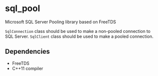 # sql\_pool
Microsoft SQL Server Pooling library based on FreeTDS

`SqlConnection` class should be used to make a non-pooled connection to SQL
Server. `SqlClient` class should be used to make a pooled connection.

## Dependencies
* FreeTDS
* C++11 compiler


